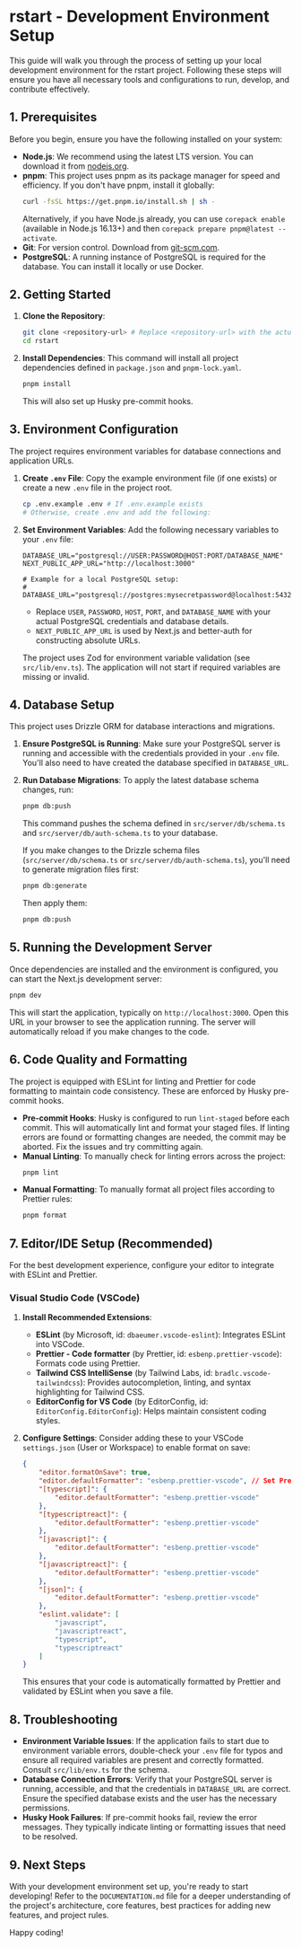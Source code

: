 # rstart - Development Environment Setup

This guide will walk you through the process of setting up your local development environment for the rstart project. Following these steps will ensure you have all necessary tools and configurations to run, develop, and contribute effectively.

## 1. Prerequisites

Before you begin, ensure you have the following installed on your system:

- **Node.js**: We recommend using the latest LTS version. You can download it from [nodejs.org](https://nodejs.org/).
- **pnpm**: This project uses pnpm as its package manager for speed and efficiency. If you don't have pnpm, install it globally:
    ```bash
    curl -fsSL https://get.pnpm.io/install.sh | sh -
    ```
    Alternatively, if you have Node.js already, you can use `corepack enable` (available in Node.js 16.13+) and then `corepack prepare pnpm@latest --activate`.
- **Git**: For version control. Download from [git-scm.com](https://git-scm.com/).
- **PostgreSQL**: A running instance of PostgreSQL is required for the database. You can install it locally or use Docker.

## 2. Getting Started

1.  **Clone the Repository**:

    ```bash
    git clone <repository-url> # Replace <repository-url> with the actual Git URL
    cd rstart
    ```

2.  **Install Dependencies**:
    This command will install all project dependencies defined in `package.json` and `pnpm-lock.yaml`.
    ```bash
    pnpm install
    ```
    This will also set up Husky pre-commit hooks.

## 3. Environment Configuration

The project requires environment variables for database connections and application URLs.

1.  **Create `.env` File**:
    Copy the example environment file (if one exists) or create a new `.env` file in the project root.

    ```bash
    cp .env.example .env # If .env.example exists
    # Otherwise, create .env and add the following:
    ```

2.  **Set Environment Variables**:
    Add the following necessary variables to your `.env` file:

    ```env
    DATABASE_URL="postgresql://USER:PASSWORD@HOST:PORT/DATABASE_NAME"
    NEXT_PUBLIC_APP_URL="http://localhost:3000"

    # Example for a local PostgreSQL setup:
    # DATABASE_URL="postgresql://postgres:mysecretpassword@localhost:5432/rstart_dev"
    ```

    - Replace `USER`, `PASSWORD`, `HOST`, `PORT`, and `DATABASE_NAME` with your actual PostgreSQL credentials and database details.
    - `NEXT_PUBLIC_APP_URL` is used by Next.js and better-auth for constructing absolute URLs.

    The project uses Zod for environment variable validation (see `src/lib/env.ts`). The application will not start if required variables are missing or invalid.

## 4. Database Setup

This project uses Drizzle ORM for database interactions and migrations.

1.  **Ensure PostgreSQL is Running**:
    Make sure your PostgreSQL server is running and accessible with the credentials provided in your `.env` file. You'll also need to have created the database specified in `DATABASE_URL`.

2.  **Run Database Migrations**:
    To apply the latest database schema changes, run:

    ```bash
    pnpm db:push
    ```

    This command pushes the schema defined in `src/server/db/schema.ts` and `src/server/db/auth-schema.ts` to your database.

    If you make changes to the Drizzle schema files (`src/server/db/schema.ts` or `src/server/db/auth-schema.ts`), you'll need to generate migration files first:

    ```bash
    pnpm db:generate
    ```

    Then apply them:

    ```bash
    pnpm db:push
    ```

## 5. Running the Development Server

Once dependencies are installed and the environment is configured, you can start the Next.js development server:

```bash
pnpm dev
```

This will start the application, typically on `http://localhost:3000`. Open this URL in your browser to see the application running. The server will automatically reload if you make changes to the code.

## 6. Code Quality and Formatting

The project is equipped with ESLint for linting and Prettier for code formatting to maintain code consistency. These are enforced by Husky pre-commit hooks.

- **Pre-commit Hooks**: Husky is configured to run `lint-staged` before each commit. This will automatically lint and format your staged files. If linting errors are found or formatting changes are needed, the commit may be aborted. Fix the issues and try committing again.
- **Manual Linting**: To manually check for linting errors across the project:
    ```bash
    pnpm lint
    ```
- **Manual Formatting**: To manually format all project files according to Prettier rules:
    ```bash
    pnpm format
    ```

## 7. Editor/IDE Setup (Recommended)

For the best development experience, configure your editor to integrate with ESLint and Prettier.

### Visual Studio Code (VSCode)

1.  **Install Recommended Extensions**:
    - **ESLint** (by Microsoft, id: `dbaeumer.vscode-eslint`): Integrates ESLint into VSCode.
    - **Prettier - Code formatter** (by Prettier, id: `esbenp.prettier-vscode`): Formats code using Prettier.
    - **Tailwind CSS IntelliSense** (by Tailwind Labs, id: `bradlc.vscode-tailwindcss`): Provides autocompletion, linting, and syntax highlighting for Tailwind CSS.
    - **EditorConfig for VS Code** (by EditorConfig, id: `EditorConfig.EditorConfig`): Helps maintain consistent coding styles.

2.  **Configure Settings**:
    Consider adding these to your VSCode `settings.json` (User or Workspace) to enable format on save:
    ```json
    {
        "editor.formatOnSave": true,
        "editor.defaultFormatter": "esbenp.prettier-vscode", // Set Prettier as default
        "[typescript]": {
            "editor.defaultFormatter": "esbenp.prettier-vscode"
        },
        "[typescriptreact]": {
            "editor.defaultFormatter": "esbenp.prettier-vscode"
        },
        "[javascript]": {
            "editor.defaultFormatter": "esbenp.prettier-vscode"
        },
        "[javascriptreact]": {
            "editor.defaultFormatter": "esbenp.prettier-vscode"
        },
        "[json]": {
            "editor.defaultFormatter": "esbenp.prettier-vscode"
        },
        "eslint.validate": [
            "javascript",
            "javascriptreact",
            "typescript",
            "typescriptreact"
        ]
    }
    ```
    This ensures that your code is automatically formatted by Prettier and validated by ESLint when you save a file.

## 8. Troubleshooting

- **Environment Variable Issues**: If the application fails to start due to environment variable errors, double-check your `.env` file for typos and ensure all required variables are present and correctly formatted. Consult `src/lib/env.ts` for the schema.
- **Database Connection Errors**: Verify that your PostgreSQL server is running, accessible, and that the credentials in `DATABASE_URL` are correct. Ensure the specified database exists and the user has the necessary permissions.
- **Husky Hook Failures**: If pre-commit hooks fail, review the error messages. They typically indicate linting or formatting issues that need to be resolved.

## 9. Next Steps

With your development environment set up, you're ready to start developing!
Refer to the `DOCUMENTATION.md` file for a deeper understanding of the project's architecture, core features, best practices for adding new features, and project rules.

Happy coding!
